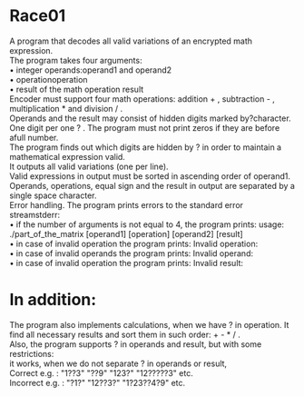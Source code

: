 # Race01
A program that decodes all valid variations of an encrypted math expression.\
The program takes four arguments:\
• integer operands:operand1 and operand2\
• operationoperation\
• result of the math operation result\
Encoder must support four math operations: addition + , subtraction - , multiplication *  and division / . \
Operands and the result may consist of hidden digits marked by?character.\
One digit per one ? . The program must not print zeros if they are before afull number.\
The program finds out which digits are hidden by ? in order to maintain a mathematical expression valid. \
It outputs all valid variations (one per line).\
Valid expressions in output must be sorted in ascending order of operand1.\
Operands, operations, equal sign and the result in output are separated by a single space character.\
Error handling. The program prints errors to the standard error streamstderr:\
• if the number of arguments is not equal to 4, the program prints: usage: ./part_of_the_matrix [operand1] [operation] [operand2] [result]\
• in case of invalid operation the program prints: Invalid operation: <value>\
• in case of invalid operands the program prints: Invalid operand: <value>\
• in case of invalid operation the program prints: Invalid result: <value>

# In addition:
The program also implements calculations, when we have ? in operation. It find all necessary results and sort them in such order: + - * / .\
Also, the program supports ? in operands and result, but with some restrictions:\
it works, when we do not separate ? in operands or result, \
Correct e.g. : "1??3" "??9" "123?" "12?????3" etc.\
Incorrect e.g. : "?1?" "12??3?" "1?23??4?9" etc.
